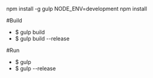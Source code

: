 npm install -g gulp
NODE_ENV=development npm install

#Build
* $ gulp build
* $ gulp build --release

#Run
* $ gulp
* $ gulp --release
